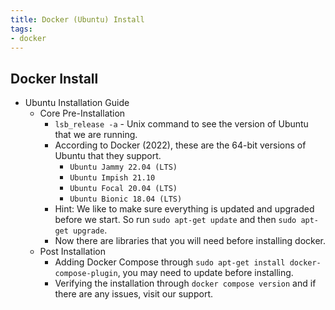```yaml
---
title: Docker (Ubuntu) Install
tags:
- docker
---
```


## Docker Install

- Ubuntu Installation Guide
  - Core Pre-Installation
    - `lsb_release -a` - Unix command to see the version of Ubuntu that we are running.
    - According to Docker (2022), these are the 64-bit versions of Ubuntu that they support.
      - `Ubuntu Jammy 22.04 (LTS)`
      - `Ubuntu Impish 21.10`
      - `Ubuntu Focal 20.04 (LTS)`
      - `Ubuntu Bionic 18.04 (LTS)`
    - Hint: We like to make sure everything is updated and upgraded before we start. So run `sudo apt-get update` and then `sudo apt-get upgrade`.
    - Now there are libraries that you will need before installing docker.
  - Post Installation
    - Adding Docker Compose through `sudo apt-get install docker-compose-plugin`, you may need to update before installing.
    - Verifying the installation through `docker compose version` and if there are any issues, visit our support.
